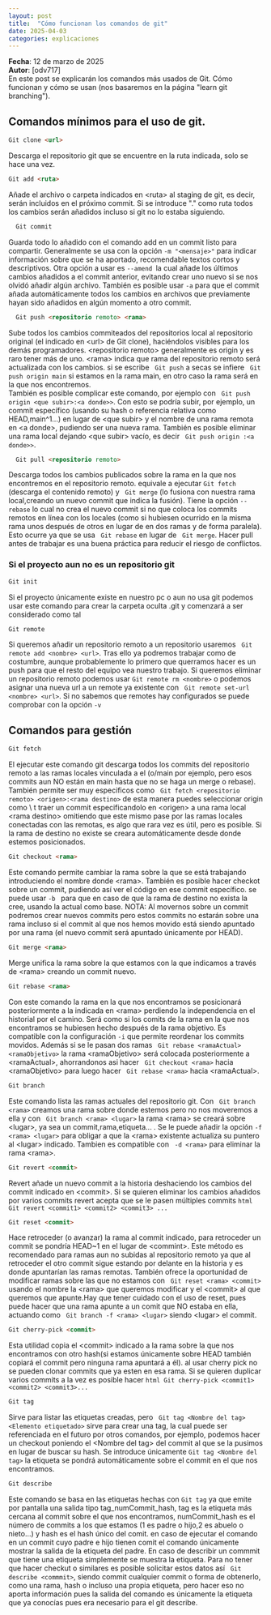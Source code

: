 ```yaml
---
layout: post
title:  "Cómo funcionan los comandos de git"
date: 2025-04-03
categories: explicaciones
---
```

**Fecha**: 12 de marzo de 2025  
**Autor**: [odv717]  
En este post se explicarán los comandos más usados de Git. Cómo funcionan y cómo se usan (nos basaremos en la página "learn git branching").


## Comandos mínimos para el uso de git. 
[desconozco como será más visual en github, si indicando codigo java, sh o html en los bloques de código]: #


   ```html
  Git clone <url>
   ```
Descarga el repositorio git que se encuentre en la ruta indicada, solo se hace una vez.  


   ```html
  Git add <ruta>
   ```
Añade el archivo o carpeta indicados en \<ruta> al staging de git, es decir, serán incluidos en el próximo commit. Si se introduce "." como ruta todos los cambios serán añadidos incluso si git no lo estaba siguiendo.


```html
  Git commit
```
Guarda todo lo añadido con el comando add en un commit listo para compartir.
Generalmente se usa con la opción  ``` -m "<mensaje>" ``` para indicar información sobre que se ha aportado, recomendable textos cortos y descriptivos. Otra opción a usar es  ```--amend ```la cual añade los últimos cambios añadidos a el commit anterior, evitando crear uno nuevo si se nos olvidó añadir algún archivo. También es posible usar ```-a``` para que el commit añada automáticamente todos los cambios en archivos que previamente hayan sido añadidos en algún momento a otro commit.


```html
  Git push <repositorio remoto> <rama>
```  
Sube todos los cambios commiteados del repositorios local al repositorio original (el indicado en \<url> de Git clone), haciéndolos visibles para los demás programadores. \<repositorio remoto> generalmente es origin y es raro tener más de uno. \<rama> indica que rama del repositorio remoto será actualizada con los cambios. si se escribe ``` Git push``` a secas se infiere ``` Git push origin main``` si estamos en la rama main, en otro caso la rama será en la que nos encontremos.  
También es posible complicar este comando, por ejemplo con ``` Git push origin <que subir>:<a donde>>```. Con esto se podría subir, por ejemplo, un commit específico (usando su hash o referencia relativa como HEAD,main^1...) en lugar de  \<que subir> y el nombre de una rama remota en \<a donde>, pudiendo ser una nueva rama. También es posible eliminar una rama local dejando  \<que subir> vacío, es decir  ``` Git push origin :<a donde>>```.


```html
  Git pull <repositorio remoto>
```
Descarga todos los cambios publicados sobre la rama en la que nos encontremos en el repositorio remoto. equivale a ejecutar ```Git fetch``` (descarga el contenido remoto) y ``` Git merge``` (lo fusiona con nuestra rama local,creando un nuevo commit que indica la fusión). Tiene la opción ```--rebase``` lo cual no crea el nuevo commit  si no que coloca los commits remotos en línea con los locales (como si hubiesen ocurrido en la misma rama unos después de otros en lugar de en dos ramas y de forma paralela). Esto ocurre ya que se usa ``` Git rebase``` en lugar de ``` Git merge```. Hacer pull antes de trabajar es una buena práctica para reducir el riesgo de conflictos.


### Si el proyecto aun no es un repositorio git
```html
Git init
```
Si el proyecto únicamente existe en nuestro pc o aun no usa git podemos usar este comando para crear la carpeta oculta .git y comenzará a ser considerado como tal


```html
Git remote
```
Si queremos añadir un repositorio remoto a un repositorio usaremos ``` Git remote add <nombre> <url>```. Tras ello ya podremos trabajar como de costumbre, aunque probablemente lo primero que querramos hacer es un push para que el resto del equipo vea nuestro trabajo. Si queremos eliminar un repositorio remoto podemos usar ``` Git remote rm <nombre> ``` o podemos asignar una nueva url a un remote ya existente con ``` Git remote set-url <nombre> <url>```. Si no sabemos que remotes hay configurados se puede comprobar con la opción ```-v```
## Comandos para gestión


```html
Git fetch
```
El ejecutar este comando git descarga todos los commits del repositorio remoto a las ramas locales vinculada a el (o/main por ejemplo, pero esos commits aun NO están en main hasta que no se haga un merge o rebase). También permite ser muy especificos como ``` Git fetch <repositorio remoto> <origen>:<rama destino>``` de esta manera puedes seleccionar origin como \ <repositorio remoto> t traer un commit especificandolo en \<origen> a una rama local \<rama destino> omitiendo que este mismo pase por las ramas locales conectadas con las remotas, es algo que rara vez es útil, pero es posible. Si la rama de destino no existe se creara automáticamente desde donde estemos posicionados.


```html
Git checkout <rama>
```
Este comando permite cambiar la rama sobre la que se está trabajando introduciendo el nombre donde \<rama>. También es posible hacer checkot sobre un commit, pudiendo así ver el código en ese commit específico. se puede usar ```-b ``` para que en caso de que la rama de destino no exista la cree, usando la actual como base. NOTA: Al movernos sobre un commit podremos crear nuevos commits pero estos commits no estarán sobre una rama incluso si el commit al que nos hemos movido está siendo apuntado por una rama (el nuevo commit será apuntado únicamente por HEAD).


```html
Git merge <rama>
```
Merge unifica la rama sobre la que estamos con la que indicamos a través de \<rama> creando un commit nuevo.


```html
Git rebase <rama>
```
Con este comando la rama en la que nos encontramos se posicionará posteriormente a la indicada en \<rama> perdiendo la independencia en el historial por el camino. Será como si los comits de la rama en la que nos encontramos se hubiesen hecho después de la rama objetivo. Es compatible con la configuración ```-i``` que permite reordenar los commits movidos. Además si se le pasan dos ramas ``` Git rebase <ramaActual> <ramaObjetivo>``` la rama \<ramaObjetivo> será colocada posteriormente a \<ramaActual>, ahorrandonos asi hacer ``` Git checkout <rama>``` hacia \<ramaObjetivo> para luego hacer ``` Git rebase <rama>``` hacia \<ramaActual>.


```html
Git branch
```
Este comando lista las ramas actuales del repositorio git. Con ``` Git branch <rama>``` creamos una rama sobre donde estemos pero no nos moveremos a ella y con ``` Git branch <rama> <lugar>``` la rama \<rama> se creará sobre \<lugar>, ya sea un commit,rama,etiqueta... . Se le puede añadir la opción ```-f <rama> <lugar>``` para obligar a que la \<rama> existente actualiza su puntero al \<lugar> indicado. Tambien es compatible con ``` -d <rama>``` para eliminar la rama \<rama>.


```html
Git revert <commit>
```
Revert añade un nuevo commit a la historia  deshaciendo los cambios del commit indicado en \<commit>. Si se quieren eliminar los cambios añadidos por varios commits revert acepta que se le pasen múltiples commits ```html
Git revert <commit1> <commit2> <commit3> ...```


```html
Git reset <commit>
```
Hace retroceder (o avanzar) la rama al commit indicado, para retroceder un commit se pondría HEAD~1 en el lugar de \<commint>. Este método es recomendado para ramas aun no subidas al repositorio remoto ya que al retroceder el otro commit sigue estando por delante en la historia y es donde apuntarían las ramas remotas. También ofrece la oportunidad de modificar ramas sobre las que no estamos con ``` Git reset <rama> <commit>``` usando el nombre la \<rama> que queremos modificar y el \<commit> al que queremos que apunte.Hay que tener cuidado con el uso de reset, pues puede hacer que una rama apunte a un comit que NO estaba en ella, actuando como ``` Git branch -f <rama> <lugar>``` siendo \<lugar> el commit.


```html
Git cherry-pick <commit>
```
Esta utilidad copia el \<commit> indicado a la rama sobre la que nos encontramos con otro hash(si estamos únicamente sobre HEAD también copiará el commit pero ninguna rama apuntará a él). al usar cherry pick no se pueden clonar commits que ya esten en esa rama. Si se quieren duplicar varios commits a la vez es posible hacer ```html
Git cherry-pick <commit1> <commit2> <commit3>...```




```html
Git tag
```
Sirve para listar las etiquetas creadas, pero ``` Git tag <Nombre del tag> <Elemento etiquetado>``` sirve para crear una tag, la cual puede ser referenciada en el futuro por otros comandos, por ejemplo, podemos hacer un checkout poniendo el \<Nombre del tag>  del commit al que se la pusimos en lugar de buscar su hash. Se introduce únicamente  ``` Git tag <Nombre del tag> ``` la etiqueta se pondrá automáticamente sobre el commit en el que nos encontramos.


```html
Git describe
```
Este comando se basa en las etiquetas hechas con ``` Git tag ``` ya que emite por pantalla una salida tipo tag_numCommit_hash, tag es la etiqueta más cercana al commit sobre el que nos encontramos, numCommit_hash es el número de commits  a los que estamos (1 es padre o hijo,2 es abuelo o nieto...) y hash es el hash único del comit. en caso de ejecutar el comando en un commit cuyo padre e hijo tienen comit el comando únicamente mostrar la salida de la etiqueta del padre. En caso de describir un commmit que tiene una etiqueta simplemente se muestra la etiqueta. Para no tener que hacer checkut o similares es posible solicitar estos datos así ``` Git describe <commmit>```, siendo commit cualquier commit o forma de obtenerlo, como una rama, hash o incluso una propia etiqueta, pero hacer eso no aporta información pues la salida del comando es únicamente la etiqueta que ya conocías pues era necesario para el git describe.